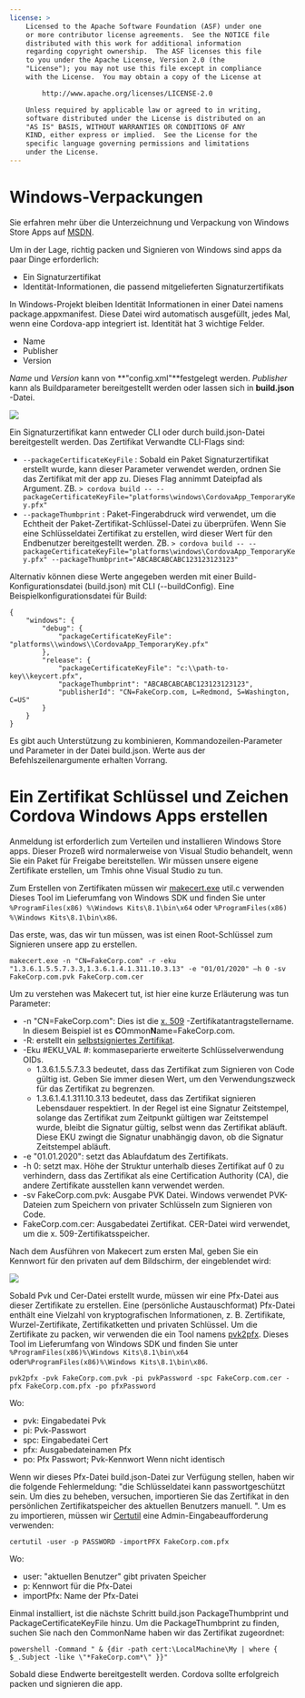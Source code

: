 ```yaml
---
license: >
    Licensed to the Apache Software Foundation (ASF) under one
    or more contributor license agreements.  See the NOTICE file
    distributed with this work for additional information
    regarding copyright ownership.  The ASF licenses this file
    to you under the Apache License, Version 2.0 (the
    "License"); you may not use this file except in compliance
    with the License.  You may obtain a copy of the License at

        http://www.apache.org/licenses/LICENSE-2.0

    Unless required by applicable law or agreed to in writing,
    software distributed under the License is distributed on an
    "AS IS" BASIS, WITHOUT WARRANTIES OR CONDITIONS OF ANY
    KIND, either express or implied.  See the License for the
    specific language governing permissions and limitations
    under the License.
---
```


# Windows-Verpackungen

Sie erfahren mehr über die Unterzeichnung und Verpackung von Windows Store Apps auf [MSDN](https://msdn.microsoft.com/en-us/library/hh446593(v=vs.85).aspx).

Um in der Lage, richtig packen und Signieren von Windows sind apps da paar Dinge erforderlich:

  * Ein Signaturzertifikat
  * Identität-Informationen, die passend mitgelieferten Signaturzertifikats

In Windows-Projekt bleiben Identität Informationen in einer Datei namens package.appxmanifest. Diese Datei wird automatisch ausgefüllt, jedes Mal, wenn eine Cordova-app integriert ist. Identität hat 3 wichtige Felder.

  * Name
  * Publisher
  * Version

*Name* und *Version* kann von **"config.xml"**festgelegt werden. *Publisher* kann als Buildparameter bereitgestellt werden oder lassen sich in **build.json** -Datei.

![](img/guide/platforms/win8/packaging.png)

Ein Signaturzertifikat kann entweder CLI oder durch build.json-Datei bereitgestellt werden. Das Zertifikat Verwandte CLI-Flags sind:

  * `--packageCertificateKeyFile` : Sobald ein Paket Signaturzertifikat erstellt wurde, kann dieser Parameter verwendet werden, ordnen Sie das Zertifikat mit der app zu. Dieses Flag annimmt Dateipfad als Argument. ZB. `> cordova build -- --packageCertificateKeyFile="platforms\windows\CordovaApp_TemporaryKey.pfx"`
  * `--packageThumbprint` : Paket-Fingerabdruck wird verwendet, um die Echtheit der Paket-Zertifikat-Schlüssel-Datei zu überprüfen. Wenn Sie eine Schlüsseldatei Zertifikat zu erstellen, wird dieser Wert für den Endbenutzer bereitgestellt werden. ZB. `> cordova build -- --packageCertificateKeyFile="platforms\windows\CordovaApp_TemporaryKey.pfx" --packageThumbprint="ABCABCABCABC123123123123"`

Alternativ können diese Werte angegeben werden mit einer Build-Konfigurationsdatei (build.json) mit CLI (--buildConfig). Eine Beispielkonfigurationsdatei für Build:

    {
        "windows": {
            "debug": {
                "packageCertificateKeyFile": "platforms\\windows\\CordovaApp_TemporaryKey.pfx"
            },
            "release": {
                "packageCertificateKeyFile": "c:\\path-to-key\\keycert.pfx",
                "packageThumbprint": "ABCABCABCABC123123123123",
                "publisherId": "CN=FakeCorp.com, L=Redmond, S=Washington, C=US"
            }
        }
    }
    

Es gibt auch Unterstützung zu kombinieren, Kommandozeilen-Parameter und Parameter in der Datei build.json. Werte aus der Befehlszeilenargumente erhalten Vorrang.

# Ein Zertifikat Schlüssel und Zeichen Cordova Windows Apps erstellen

Anmeldung ist erforderlich zum Verteilen und installieren Windows Store apps. Dieser Prozeß wird normalerweise von Visual Studio behandelt, wenn Sie ein Paket für Freigabe bereitstellen. Wir müssen unsere eigene Zertifikate erstellen, um Tmhis ohne Visual Studio zu tun.

Zum Erstellen von Zertifikaten müssen wir [makecert.exe](https://msdn.microsoft.com/en-us/library/ff548309(v=vs.85).aspx) util.c verwenden Dieses Tool im Lieferumfang von Windows SDK und finden Sie unter `%ProgramFiles(x86) %\Windows Kits\8.1\bin\x64` oder `%ProgramFiles(x86) %\Windows Kits\8.1\bin\x86`.

Das erste, was, das wir tun müssen, was ist einen Root-Schlüssel zum Signieren unsere app zu erstellen.

`makecert.exe -n "CN=FakeCorp.com" -r -eku "1.3.6.1.5.5.7.3.3,1.3.6.1.4.1.311.10.3.13" -e "01/01/2020" –h 0 -sv FakeCorp.com.pvk FakeCorp.com.cer`

Um zu verstehen was Makecert tut, ist hier eine kurze Erläuterung was tun Parameter:

  * -n "CN=FakeCorp.com": Dies ist die [x. 509](http://en.wikipedia.org/wiki/X.509) -Zertifikatantragstellername. In diesem Beispiel ist es **C**Ommon**N**ame=FakeCorp.com.
  * -R: erstellt ein [selbstsigniertes Zertifikat](http://en.wikipedia.org/wiki/Self-signed_certificate).
  * -Eku #EKU_VAL #: kommaseparierte erweiterte Schlüsselverwendung OIDs. 
      * 1.3.6.1.5.5.7.3.3 bedeutet, dass das Zertifikat zum Signieren von Code gültig ist. Geben Sie immer diesen Wert, um den Verwendungszweck für das Zertifikat zu begrenzen.
      * 1.3.6.1.4.1.311.10.3.13 bedeutet, dass das Zertifikat signieren Lebensdauer respektiert. In der Regel ist eine Signatur Zeitstempel, solange das Zertifikat zum Zeitpunkt gültigen war Zeitstempel wurde, bleibt die Signatur gültig, selbst wenn das Zertifikat abläuft. Diese EKU zwingt die Signatur unabhängig davon, ob die Signatur Zeitstempel abläuft.
  * -e "01.01.2020": setzt das Ablaufdatum des Zertifikats. 
  * -h 0: setzt max. Höhe der Struktur unterhalb dieses Zertifikat auf 0 zu verhindern, dass das Zertifikat als eine Certification Authority (CA), die andere Zertifikate ausstellen kann verwendet werden.
  * -sv FakeCorp.com.pvk: Ausgabe PVK Datei. Windows verwendet PVK-Dateien zum Speichern von privater Schlüsseln zum Signieren von Code.
  * FakeCorp.com.cer: Ausgabedatei Zertifikat. CER-Datei wird verwendet, um die x. 509-Zertifikatsspeicher.

Nach dem Ausführen von Makecert zum ersten Mal, geben Sie ein Kennwort für den privaten auf dem Bildschirm, der eingeblendet wird:

![](img/guide/platforms/win8/createprivatekeywindow.png)

Sobald Pvk und Cer-Datei erstellt wurde, müssen wir eine Pfx-Datei aus dieser Zertifikate zu erstellen. Eine (persönliche Austauschformat) Pfx-Datei enthält eine Vielzahl von kryptografischen Informationen, z. B. Zertifikate, Wurzel-Zertifikate, Zertifikatketten und privaten Schlüssel. Um die Zertifikate zu packen, wir verwenden die ein Tool namens [pvk2pfx](https://msdn.microsoft.com/en-us/library/ff550672(v=vs.85).aspx). Dieses Tool im Lieferumfang von Windows SDK und finden Sie unter `%ProgramFiles(x86)%\Windows Kits\8.1\bin\x64` oder`%ProgramFiles(x86)%\Windows Kits\8.1\bin\x86`.

`pvk2pfx -pvk FakeCorp.com.pvk -pi pvkPassword -spc FakeCorp.com.cer -pfx FakeCorp.com.pfx -po pfxPassword`

Wo:

  * pvk: Eingabedatei Pvk
  * pi: Pvk-Passwort
  * spc: Eingabedatei Cert
  * pfx: Ausgabedateinamen Pfx
  * po: Pfx Passwort; Pvk-Kennwort Wenn nicht identisch

Wenn wir dieses Pfx-Datei build.json-Datei zur Verfügung stellen, haben wir die folgende Fehlermeldung: "die Schlüsseldatei kann passwortgeschützt sein. Um dies zu beheben, versuchen, importieren Sie das Zertifikat in den persönlichen Zertifikatspeicher des aktuellen Benutzers manuell. ". Um es zu importieren, müssen wir [Certutil](https://technet.microsoft.com/en-us/library/ee624045(v=ws.10).aspx) eine Admin-Eingabeaufforderung verwenden:

`certutil -user -p PASSWORD -importPFX FakeCorp.com.pfx`

Wo:

  * user: "aktuellen Benutzer" gibt privaten Speicher
  * p: Kennwort für die Pfx-Datei
  * importPfx: Name der Pfx-Datei

Einmal installiert, ist die nächste Schritt build.json PackageThumbprint und PackageCertificateKeyFile hinzu. Um die PackageThumbprint zu finden, suchen Sie nach den CommonName haben wir das Zertifikat zugeordnet:

`powershell -Command " & {dir -path cert:\LocalMachine\My | where { $_.Subject -like \"*FakeCorp.com*\" }}"`

Sobald diese Endwerte bereitgestellt werden. Cordova sollte erfolgreich packen und signieren die app.